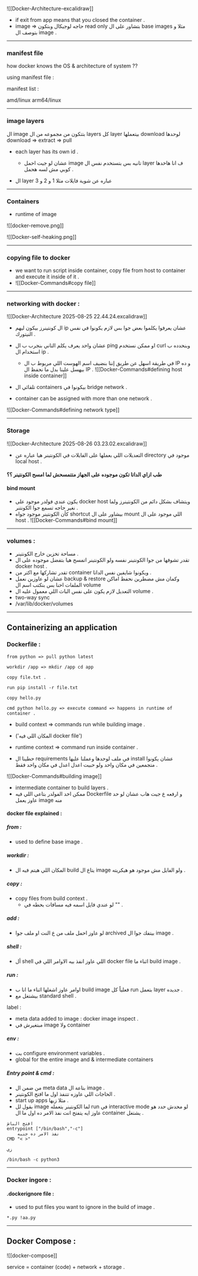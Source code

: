 ![[Docker-Architecture-excalidraw]]

- if exit from app means that you closed the container .
- image => حاجه لوجيكال وبتكون read only بتشاور على ال base images مثلا و بتوصف ال image .

---
### manifest file 

how docker knows the OS & architecture of system ??

using manifest file :

manifest list :                    

amd/linux
arm64/linux

---

### image layers

ال image بتتكون من مجموعه من ال layers كل layer بيتعملها download لوحدها 
download => extract => pull 

- each layer has its own id .
	- عشان لو جيت احمل image تانيه بس بتستخدم نفس ال layer ف انا هاخدها كوبي مش لسه هحمل .
	
- ال layer عباره عن شوية فايلات مثلا 1 و 2  و  3  

---
### Containers 

- runtime of image 

![[docker-remove.png]]

![[Docker-self-heaking.png]]

---

### copying file to docker

- we want to run script inside container, copy file from host to container and execute it inside of it .
- ![[Docker-Commands#copy file]]



---
### networking with docker :

![[Docker-Architecture 2025-08-25 22.44.24.excalidraw]]

- ال كونتينرز بيكون ليهم ip عشان يعرفوا يكلموا بعض جوا بس لازم يكونوا في نفس النيتورك .
- عشان واحد يعرف يكلم التاني بنجرب ب ال ping او ممكن نستخدم curl وبنحدده ب استخدام ال ip .
	-  في طريقة اسهل عن طريق إننا بنضيف اسم الهوست اللي مربوط ب ال IP
	  و ده بيهسل علينا بدل ما نحفظ ال IP .
	![[Docker-Commands#defining host inside container]]

- تلقائي ال containers بيكونوا في bridge network .
- container can be assigned with more than one network .
  
![[Docker-Commands#defining network type]]

---
### Storage
![[Docker-Architecture 2025-08-26 03.23.02.excalidraw]]

- التعديلات اللي بعملها على الفايلات في الكونتينر هيا عباره عن directory موجود في local host .
#### طب ازاي الداتا تكون موجوده على الجهاز متتمسحش لما امسح الكونتينر ؟؟
#### bind mount 

- يكون عندي فولدر موجود على docker host ويتشاف بشكل دائم من الكونتينرز ولما نغير حاجه تسمع جوا الكونتنر .
- كأن الكونتينر موجود جواه shortcut بيشاور على ال mount اللي موجود على ال host .
![[Docker-Commands#bind mount]]

---
### volumes :

- مساحة تخزين خارج الكونتينر .
- تقدر تشوفها من جوا الكونتينر نفسه ولو الكونتينر اتمسح هيا بتفضل موجوده على ال docker host .
- تقدر تشاركها مع اكتر من container ويكونوا شايفين نفس الداتا .
- عشان لو عاوزين نعمل backup & restore وكمان مش مضطرين نحفظ اماكن الملفات احنا بس بنكتب اسم ال volume 
- التعديل لازم يكون على نفس الباث اللي معمول عليه ال volume .
- two-way sync
- /var/lib/docker/volumes 

---
## Containerizing an application
### Dockerfile :
```
from python => pull python latest

workdir /app => mkdir /app cd app

copy file.txt . 

run pip install -r file.txt

copy hello.py

cmd python hello.py => execute command => happens in runtime of container .
```

- build context => commands run while building image . 
- ('المكان اللي فيه docker file')
- runtime context => command run inside container .

- حطينا ال requirements في ملف لوحدها وعملنا عليها install عشان يكونوا متجمعين في مكان واحد ولو حبيت اعدل اعدل في مكان واحد فقط .

![[Docker-Commands#building image]]

- intermediate container to build layers .
- ممكن اخد الفولدر بتاعي اللي فيه Dockerfile و ارفعه ع جيت هاب عشان لو حد عاوز يعمل image منه 

#### docker file explained :

##### from : 

- used to define base image .
##### workdir : 

- المكان اللي هيتم فيه ال build يتاع ال image ولو الفايل مش موجود هو هيكريته .
##### copy : 

- copy files from build context .
	- لو عندي فايل اسمه فيه مسافات بحطه في "" .

##### add :

- لو عاوز احمل ملف من ع النت او ملف جوا archived بيتفك جوا ال image .

##### shell :

- أل shell اللي عاوز انفذ بيه الاوامر اللي في docker file اثناء ما build image .

##### run :

- اوامر عاوز اشغلها اثناء ما انا ب build image فعلياً كل run بتعمل layer جديده .
- بيشتغل مع standard shell .

label :

- meta data added to image : docker image inspect .
- مبتغيرش في image ولا container


##### env :

- بت configure environment variables .
- global for the entire image and & intermediate containers 

##### Entry point & cmd :
- من ضمن ال meta data بتاعة ال image .
- الحاجات اللي عاوزه تتنفذ اول ما افتح الكونتينر .
- start up apps مثلا زيها .
- بقول لل image لما الكونتينر يتعمله run في interactive mode لو محدش حدد هو عاوز ايه يتفتح انت نفذ الامر ده اول ما ال container يشتغل .
```shell
افتح الباش
entrypoint ["/bin/bash","-c"]
	نفذ الامر ده جنبه
CMD "< >"

زي

/bin/bash -c python3
```

---
### Docker ingore :

#### .dockerignore file :

- used to put files you want to ignore in the build of image .
```shell
*.py !aa.py
```

---

## Docker Compose :

![[docker-compose]]

service = container (code) + network + storage .
